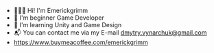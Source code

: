 - 👨🏻‍💻 Hi! I'm Emerickgrimm 
- 🌱 I'm beginner Game Developer
- 📖 I'm learning Unity and Game Design
- 📬 You can contact me via my E-mail dmytry.vynarchuk@gmail.com
- https://www.buymeacoffee.com/emerickgrimm

